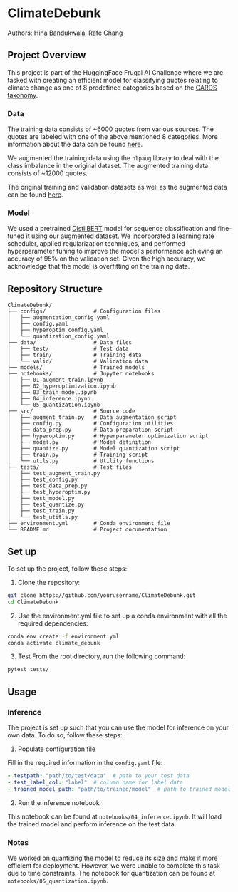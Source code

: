 # ClimateDebunk

Authors: Hina Bandukwala, Rafe Chang

## Project Overview
This project is part of the HuggingFace Frugal AI Challenge where we are tasked with creating an efficient model for classifying quotes relating to climate change as one of 8 predefined categories based on the [CARDS taxonomy](http://cardsclimate.com/). 

### Data
The training data consists of ~6000 quotes from various sources. The quotes are labeled with one of the above mentioned 8 categories. More information about the data can be found [here](https://huggingface.co/datasets/QuotaClimat/frugalaichallenge-text-train). 

We augmented the training data using the `nlpaug` library to deal with the class imbalance in the original dataset. The augmented training data consists of ~12000 quotes.

The original training and validation datasets as well as the augmented data can be found [here](https://www.kaggle.com/datasets/hbandukw/hf-frugal-ai-datasets).

### Model
We used a pretrained [DistilBERT](https://huggingface.co/docs/transformers/v4.49.0/en/model_doc/distilbert#transformers.DistilBertForSequenceClassification) model for sequence classification and fine-tuned it using our augmented dataset. We incorporated a learning rate scheduler, applied regularization techniques, and performed hyperparameter tuning to improve the model's performance achieving an accuracy of 95% on the validation set. Given the high accuracy, we acknowledge that the model is overfitting on the training data.

## Repository Structure
```
ClimateDebunk/
├── configs/               # Configuration files
│   ├── augmentation_config.yaml
│   ├── config.yaml
│   ├── hyperoptim_config.yaml
│   └── quantization_config.yaml
├── data/                  # Data files
│   ├── test/              # Test data
│   ├── train/             # Training data
│   └── valid/             # Validation data
├── models/                # Trained models
├── notebooks/             # Jupyter notebooks
│   ├── 01_augment_train.ipynb
│   ├── 02_hyperoptimization.ipynb
│   ├── 03_train_model.ipynb
│   ├── 04_inference.ipynb
│   └── 05_quantization.ipynb
├── src/                   # Source code
│   ├── augment_train.py   # Data augmentation script
│   ├── config.py          # Configuration utilities
│   ├── data_prep.py       # Data preparation script
│   ├── hyperoptim.py      # Hyperparameter optimization script
│   ├── model.py           # Model definition
│   ├── quantize.py        # Model quantization script
│   ├── train.py           # Training script
│   └── utils.py           # Utility functions
├── tests/                 # Test files
│   ├── test_augment_train.py
│   ├── test_config.py
│   ├── test_data_prep.py
│   ├── test_hyperoptim.py
│   ├── test_model.py
│   ├── test_quantize.py
│   ├── test_train.py
│   └── test_utitls.py      
├── environment.yml        # Conda environment file
└── README.md              # Project documentation
```

## Set up
To set up the project, follow these steps:

1. Clone the repository:

```bash
git clone https://github.com/yourusername/ClimateDebunk.git
cd ClimateDebunk
```

2. Use the environment.yml file to set up a conda environment with all the required dependencies:

```bash
conda env create -f environment.yml
conda activate climate_debunk
```

3. Test
From the root directory, run the following command:

```bash 
pytest tests/
```

## Usage

### Inference
The project is set up such that you can use the model for inference on your own data. To do so, follow these steps:

1. Populate configuration file

Fill in the required information in the `config.yaml` file:

```yaml
- testpath: "path/to/test/data"  # path to your test data
- test_label_col: "label"  # column name for label data
- trained_model_path: "path/to/trained/model"  # path to trained model
```

2. Run the inference notebook

This notebook can be found at `notebooks/04_inference.ipynb`. It will load the trained model and perform inference on the test data.

### Notes
We worked on quantizing the model to reduce its size and make it more efficient for deployment. However, we were unable to complete this task due to time constraints. The notebook for quantization can be found at `notebooks/05_quantization.ipynb`.